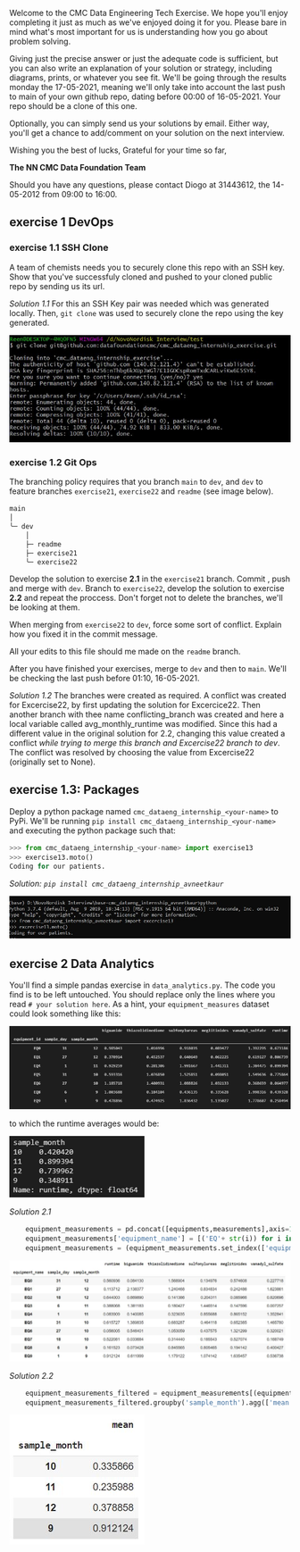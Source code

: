 Welcome to the CMC Data Engineering Tech Exercise. We hope you'll enjoy completing it just as much as we've enjoyed doing it for you. Please bare in mind what's most important for us is understanding how you go about problem solving.

Giving just the precise answer or just the adequate code is sufficient, but you can also write an explanation of your solution or strategy, including diagrams, prints, or whatever you see fit. We'll be going through the results monday the 17-05-2021, meaning we'll only take into account the last push to main of your own github repo, dating before 00:00 of 16-05-2021. Your repo should be a clone of this one.

Optionally, you can simply send us your solutions by email. Either way, you'll get a chance to add/comment on your solution on the next interview.


Wishing you the best of lucks,
Grateful for your time so far,

**The NN CMC Data Foundation Team**


Should you have any questions, please contact Diogo at 31443612, the 14-05-2012 from 09:00 to 16:00.

## exercise 1 DevOps
### exercise 1.1 SSH Clone

A team of chemists needs you to securely clone this repo with an SSH key. Show that you've successfuly cloned and pushed to your cloned public repo by sending us its url. 

*Solution 1.1*
For this an SSH Key pair was needed which was generated locally. Then, `git clone` was used to securely clone the repo using the key generated. 

![alt text](public/1_1.JPG)

### exercise 1.2 Git Ops

The branching policy requires that you branch ``main`` to `dev`, and `dev` to feature branches `exercise21`, `exercise22` and `readme` (see image below).

```
main
│
╰─ dev
    │
    ├─ readme
    ├─ exercise21
    ╰─ exercise22
```

Develop the solution to exercise **2.1** in the ``exercise21`` branch. Commit , push and merge with `dev`. Branch to `exercise22`, develop the solution to exercise **2.2** and repeat the proccess. Don't forget not to delete the branches, we'll be looking at them.

When merging from `exercise22` to `dev`, force some sort of conflict. Explain how you fixed it in the commit message. 

All your edits to this file should me made on the `readme` branch.

After you have finished your exercises, merge to `dev` and then to `main`. We'll be checking the last push before 01:10, 16-05-2021.

*Solution 1.2*
The branches were created as required.
A conflict was created for Excercise22, by first updating the solution for Excercice22. Then another branch with thee name conflicting_branch was created and here a local variable called avg_monthly_runtime was modified. Since this had a different value in the original solution for 2.2, changing this value created a conflict *while trying to merge this branch and Excercise22 branch to dev*. The conflict was resolved by choosing the value from Excercise22 (originally set to None). 

## exercise 1.3: Packages

Deploy a python package named `cmc_dataeng_internship_<your-name>` to PyPi. We'll be running `pip install cmc_dataeng_internship_<your-name>` and executing the python package such that:

```python
>>> from cmc_dataeng_internship_<your-name> import exercise13
>>> exercise13.moto()
Coding for our patients.
```

*Solution: `pip install cmc_dataeng_internship_avneetkaur`*

![alt text](public/1_3.JPG)


## exercise 2 Data Analytics
 You'll find a simple pandas exercise in `data_analytics.py`. The code you find is to be left untouched. You should replace only the lines where you read `# your solution here`. As a hint, your `equipment_measures` dataset could look something like this:

 ![alt text](public/equipment_measurements.png)
 
 to which the runtime averages would be:
 
 ![alt text](public/runtime_average.png)

 *Solution 2.1*
```python
	equipment_measurements = pd.concat([equipments,measurements],axis=1)
	equipment_measurements['equipment_name'] = [('EQ'+ str(i)) for i in range(0,10)]
	equipment_measurements = (equipment_measurements.set_index(['equipment_name',"sample_day","sample_month"]))
```
 ![alt text](public/dataframe.JPG)

 *Solution 2.2*
```python
 	equipment_measurements_filtered = equipment_measurements[(equipment_measurements['biguanide']>meglitinides_measurement) & equipment_measurements['sulfonylureas']>meglitinides_measurement]
	equipment_measurements_filtered.groupby('sample_month').agg(['mean'])['runtime']
```
  ![alt text](public/avg.JPG)
